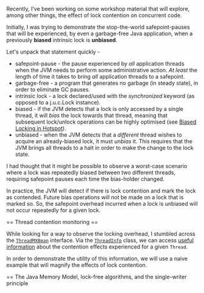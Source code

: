 Recently, I've been working on some workshop material that will explore, 
among other things, the effect of lock contention on concurrent code.

Initially, I was trying to demonstrate the stop-the-world safepoint-pauses
that will be experienced, by even a garbage-free Java application,
when a previously __biased__ intrinsic lock is __unbiased__.

Let's unpack that statement quickly - 

   * safepoint-pause - the pause experienced by *all* application threads when the JVM needs to perform some administrative action. *At least* the length of time it takes to bring *all* application threads to a safepoint.
   * garbage-free - a program that generates no garbage (in steady state), in order to eliminate GC pauses.
   * intrinsic lock - a lock declared/used with the *synchronized* keyword (as opposed to a j.u.c.Lock instance).
   * biased - if the JVM detects that a lock is only accessed by a single thread, it will *bias* the lock towards that thread, meaning that subsequent lock/unlock operations can be highly optimised (see [Biased Locking in Hotspot](https://blogs.oracle.com/dave/entry/biased_locking_in_hotspot)).
   * unbiased - when the JVM detects that a *different* thread wishes to acquire an already-biased lock, it must *unbias* it. This requires that the JVM brings all threads to a halt in order to make the change to the lock state.

I had thought that it might be possible to observe a worst-case scenario
where a lock was repeatedly biased between two different threads, requiring 
safepoint pauses each time the bias-holder changed.

In practice, the JVM will detect if there is lock contention and mark the
lock as contended. Future bias operations will not be made on a lock that
is marked so. So, the safepoint overhead incurred when a lock is unbiased
will not occur repeatedly for a given lock.

== Thread contention monitoring ==

While looking for a way to observe the locking overhead, I stumbled across the
[`ThreadMXBean`](http://download.java.net/java/jigsaw/docs/api/java/lang/management/ThreadMXBean.html)
interface. Via the [`ThreadInfo`](http://download.java.net/java/jigsaw/docs/api/java/lang/management/ThreadInfo.html)
class, we can access 
[useful information](http://download.java.net/java/jigsaw/docs/api/java/lang/management/ThreadInfo.html#SyncStats) 
about the contention effects experienced for a given `Thread`.

In order to demonstrate the utility of this information, we will use a 
naive example that will magnify the effects of lock contention.

== The Java Memory Model, lock-free algorithms, and the single-writer principle


